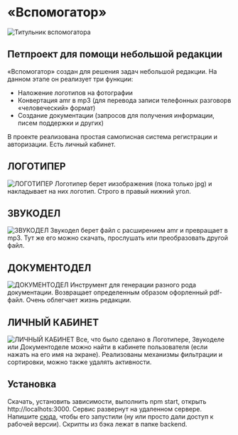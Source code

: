 # «Вспомогатор»
![Титульник вспомогатора](https://obzor.city/data/images/news_2024/zgl1/gittest/vspomogator.jpg)

## Петпроект для помощи небольшой редакции

«Вспомогатор» создан для решения задач небольшой редакции. На данном этапе он реализует три функции: 

<ul>
  <li>Наложение логотипов на фотографии</li>
  <li>Конвертация amr в mp3 (для перевода записи телефонных разговорв «человеческий» формат)</li>
  <li>Создание документации (запросов для получения информации, писем поддержки и других)</li>  
</ul>
В проекте реализована простая самописная система регистрации и авторизации. Есть личный кабинет. 

## ЛОГОТИПЕР
![ЛОГОТИПЕР](https://obzor.city/data/images/news_2024/zgl1/gittest/logotyper.jpg)
Логотипер берет иизображения (пока только jpg) и накладывает на них логотип. Строго в правый нижний угол. 

## ЗВУКОДЕЛ
![ЗВУКОДЕЛ](https://obzor.city/data/images/news_2024/zgl1/gittest/audioconverter.jpg)
Звукодел берет файл с расширением amr и превращает в mp3. Тут же его можно скачать, прослушать или преобразовать другой файл. 

## ДОКУМЕНТОДЕЛ
![ДОКУМЕНТОДЕЛ](https://obzor.city/data/images/news_2024/zgl1/gittest/document_creator.jpg)
Инструмент для генерации разного рода документации. Возвращает определенным образом офорленный pdf-файл. Очень облегчает жизнь редакции. 

## ЛИЧНЫЙ КАБИНЕТ
![ЛИЧНЫЙ КАБИНЕТ](https://obzor.city/data/images/news_2024/zgl1/gittest/lk.jpg)
Все, что было сделано в Логотипере, Звукоделе или Документоделе можно найти в кабинете пользователя (если нажать на его имя на экране). Реализованы механизмы фильтрации и сортировки, можно также удалять активности. 
## Установка

Скачать, установить зависимости, выполнить npm start, открыть http://localhots:3000. Сервис развернут на удаленном сервере. Напишите [сюда](https://t.me/emperor_protects), чтобы его запустили (ну или просто дали доступ к рабочей версии). Скрипты из бэка лежат в папке backend.   


